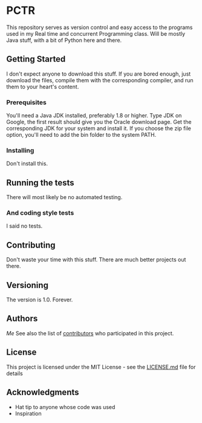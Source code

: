 # PCTR

This repository serves as version control and easy access to the programs used in my Real time and concurrent Programming class. Will be mostly Java stuff, with a bit of Python here and there.

## Getting Started

I don't expect anyone to download this stuff. If you are bored enough, just download the files, compile them with the corresponding compiler, and run them to your heart's content.

### Prerequisites

You'll need a Java JDK installed, preferably 1.8 or higher. Type JDK on Google, the first result should give you the Oracle download page. Get the corresponding JDK for your system and install it. If you choose the zip file option, you'll need to add the bin folder to the system PATH.

### Installing

Don't install this.

## Running the tests

There will most likely be no automated testing.

### And coding style tests

I said no tests.


## Contributing

Don't waste your time with this stuff. There are much better projects out there. 

## Versioning

The version is 1.0. Forever. 

## Authors

*Me*
See also the list of [contributors](https://github.com/your/project/contributors) who participated in this project.

## License

This project is licensed under the MIT License - see the [LICENSE.md](LICENSE.md) file for details

## Acknowledgments

* Hat tip to anyone whose code was used
* Inspiration
